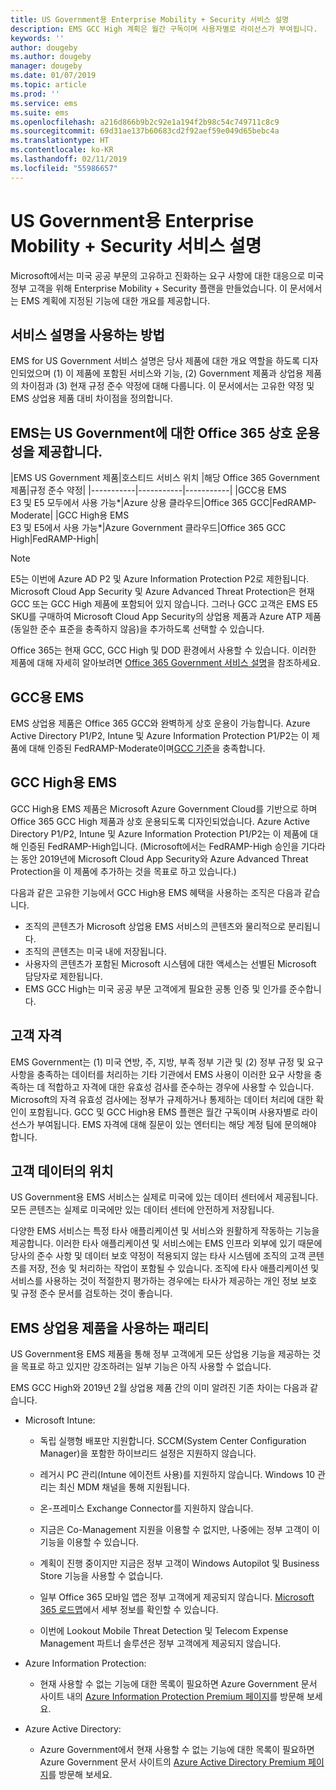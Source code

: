 ```yaml
---
title: US Government용 Enterprise Mobility + Security 서비스 설명
description: EMS GCC High 계획은 월간 구독이며 사용자별로 라이선스가 부여됩니다.
keywords: ''
author: dougeby
ms.author: dougeby
manager: dougeby
ms.date: 01/07/2019
ms.topic: article
ms.prod: ''
ms.service: ems
ms.suite: ems
ms.openlocfilehash: a216d866b9b2c92e1a194f2b98c54c749711c8c9
ms.sourcegitcommit: 69d31ae137b60683cd2f92aef59e049d65bebc4a
ms.translationtype: HT
ms.contentlocale: ko-KR
ms.lasthandoff: 02/11/2019
ms.locfileid: "55986657"
---
```

# <a name="enterprise-mobility--security-for-us-government-service-description"></a>US Government용 Enterprise Mobility + Security 서비스 설명 
Microsoft에서는 미국 공공 부문의 고유하고 진화하는 요구 사항에 대한 대응으로 미국 정부 고객을 위해 Enterprise Mobility + Security 플랜을 만들었습니다. 이 문서에서는 EMS 계획에 지정된 기능에 대한 개요를 제공합니다.  

## <a name="how-to-use-this-service-description"></a>서비스 설명을 사용하는 방법 
EMS for US Government 서비스 설명은 당사 제품에 대한 개요 역할을 하도록 디자인되었으며 (1) 이 제품에 포함된 서비스와 기능, (2) Government 제품과 상업용 제품의 차이점과 (3) 현재 규정 준수 약정에 대해 다룹니다. 이 문서에서는 고유한 약정 및 EMS 상업용 제품 대비 차이점을 정의합니다.  

## <a name="ems-offers-for-us-government-and-office-365-interoperability"></a>EMS는 US Government에 대한 Office 365 상호 운용성을 제공합니다. 

|EMS US Government 제품|호스티드 서비스 위치 |해당 Office 365 Government 제품|규정 준수 약정|
|-----------|-----------|-----------|
|GCC용 EMS</br>E3 및 E5 모두에서 사용 가능*|Azure 상용 클라우드|Office 365 GCC|FedRAMP-Moderate|
|GCC High용 EMS</br>E3 및 E5에서 사용 가능*|Azure Government 클라우드|Office 365 GCC High|FedRAMP-High| 

> [!Note]    
> E5는 이번에 Azure AD P2 및 Azure Information Protection P2로 제한됩니다.  Microsoft Cloud App Security 및 Azure Advanced Threat Protection은 현재 GCC 또는 GCC High 제품에 포함되어 있지 않습니다.  그러나 GCC 고객은 EMS E5 SKU를 구매하여 Microsoft Cloud App Security의 상업용 제품과 Azure ATP 제품(동일한 준수 표준을 충족하지 않음)을 추가하도록 선택할 수 있습니다.

Office 365는 현재 GCC, GCC High 및 DOD 환경에서 사용할 수 있습니다. 이러한 제품에 대해 자세히 알아보려면 [Office 365 Government 서비스 설명](/office365/servicedescriptions/office-365-platform-service-description/office-365-us-government/office-365-us-government)을 참조하세요. 

## <a name="ems-for-gcc"></a>GCC용 EMS

EMS 상업용 제품은 Office 365 GCC와 완벽하게 상호 운용이 가능합니다.  Azure Active Directory P1/P2, Intune 및 Azure Information Protection P1/P2는 이 제품에 대해 인증된 FedRAMP-Moderate이며[GCC 기준](/office365/servicedescriptions/office-365-platform-service-description/office-365-us-government/gcc)을 충족합니다.

## <a name="ems-for-gcc-high"></a>GCC High용 EMS

GCC High용 EMS 제품은 Microsoft Azure Government Cloud를 기반으로 하며 Office 365 GCC High 제품과 상호 운용되도록 디자인되었습니다. Azure Active Directory P1/P2, Intune 및 Azure Information Protection P1/P2는 이 제품에 대해 인증된 FedRAMP-High입니다. (Microsoft에서는 FedRAMP-High 승인을 기다라는 동안 2019년에 Microsoft Cloud App Security와 Azure Advanced Threat Protection을 이 제품에 추가하는 것을 목표로 하고 있습니다.)

다음과 같은 고유한 기능에서 GCC High용 EMS 혜택을 사용하는 조직은 다음과 같습니다.
* 조직의 콘텐츠가 Microsoft 상업용 EMS 서비스의 콘텐츠와 물리적으로 분리됩니다.
* 조직의 콘텐츠는 미국 내에 저장됩니다.
* 사용자의 콘텐츠가 포함된 Microsoft 시스템에 대한 액세스는 선별된 Microsoft 담당자로 제한됩니다.
* EMS GCC High는 미국 공공 부문 고객에게 필요한 공통 인증 및 인가를 준수합니다.

## <a name="customer-eligibility"></a>고객 자격 
EMS Government는 (1) 미국 연방, 주, 지방, 부족 정부 기관 및 (2) 정부 규정 및 요구 사항을 충족하는 데이터를 처리하는 기타 기관에서 EMS 사용이 이러한 요구 사항을 충족하는 데 적합하고 자격에 대한 유효성 검사를 준수하는 경우에 사용할 수 있습니다. Microsoft의 자격 유효성 검사에는 정부가 규제하거나 통제하는 데이터 처리에 대한 확인이 포함됩니다. GCC 및 GCC High용 EMS 플랜은 월간 구독이며 사용자별로 라이선스가 부여됩니다. EMS 자격에 대해 질문이 있는 엔터티는 해당 계정 팀에 문의해야 합니다.  

## <a name="location-of-customer-data"></a>고객 데이터의 위치 
US Government용 EMS 서비스는 실제로 미국에 있는 데이터 센터에서 제공됩니다. 모든 콘텐츠는 실제로 미국에만 있는 데이터 센터에 안전하게 저장됩니다.  

다양한 EMS 서비스는 특정 타사 애플리케이션 및 서비스와 원활하게 작동하는 기능을 제공합니다. 이러한 타사 애플리케이션 및 서비스에는 EMS 인프라 외부에 있기 때문에 당사의 준수 사항 및 데이터 보호 약정이 적용되지 않는 타사 시스템에 조직의 고객 콘텐츠를 저장, 전송 및 처리하는 작업이 포함될 수 있습니다. 조직에 타사 애플리케이션 및 서비스를 사용하는 것이 적절한지 평가하는 경우에는 타사가 제공하는 개인 정보 보호 및 규정 준수 문서를 검토하는 것이 좋습니다.

## <a name="parity-with-ems-commercial-offerings"></a>EMS 상업용 제품을 사용하는 패리티 
US Government용 EMS 제품을 통해 정부 고객에게 모든 상업용 기능을 제공하는 것을 목표로 하고 있지만 강조하려는 일부 기능은 아직 사용할 수 없습니다.  
    
EMS GCC High와 2019년 2월 상업용 제품 간의 이미 알려진 기존 차이는 다음과 같습니다.  

- Microsoft Intune:

  - 독립 실행형 배포만 지원합니다. SCCM(System Center Configuration Manager)을 포함한 하이브리드 설정은 지원하지 않습니다.

  - 레거시 PC 관리(Intune 에이전트 사용)를 지원하지 않습니다. Windows 10 관리는 최신 MDM 채널을 통해 지원됩니다.

  - 온-프레미스 Exchange Connector를 지원하지 않습니다.

  - 지금은 Co-Management 지원을 이용할 수 없지만, 나중에는 정부 고객이 이 기능을 이용할 수 있습니다.

  - 계획이 진행 중이지만 지금은 정부 고객이 Windows Autopilot 및 Business Store 기능을 사용할 수 없습니다.

  - 일부 Office 365 모바일 앱은 정부 고객에게 제공되지 않습니다.  [Microsoft 365 로드맵](https://www.microsoft.com/microsoft-365/roadmap)에서 세부 정보를 확인할 수 있습니다.

  - 이번에 Lookout Mobile Threat Detection 및 Telecom Expense Management 파트너 솔루션은 정부 고객에게 제공되지 않습니다.

- Azure Information Protection:

  - 현재 사용할 수 없는 기능에 대한 목록이 필요하면 Azure Government 문서 사이트 내의 [Azure Information Protection Premium 페이지](ems-aip-premium-govt-service-description.md)를 방문해 보세요.

- Azure Active Directory:

  - Azure Government에서 현재 사용할 수 없는 기능에 대한 목록이 필요하면 Azure Government 문서 사이트의 [Azure Active Directory Premium 페이지](/azure/azure-government/documentation-government-services-securityandidentity#azure-active-directory-premium-p1-and-p2)를 방문해 보세요.
